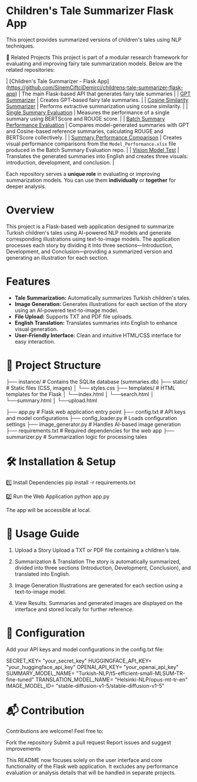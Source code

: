 # Children's Tale Summarizer Flask App

This project provides summarized versions of children's tales using NLP techniques.

🔗 Related Projects
This project is part of a modular research framework for evaluating and improving fairy tale summarization models. Below are the related repositories:

| [Children's Tale Summarizer - Flask App] (https://github.com/SinemCiftciDemirci/childrens-tale-summarizer-flask-app) | The main Flask-based API that generates fairy tale summaries |
| [GPT Summarizer](https://github.com/SinemCiftciDemirci/gpt-summarizer) | Creates GPT-based fairy tale summaries. |
| [Cosine Similarity Summarizer](https://github.com/SinemCiftciDemirci/cosine-similarity-summarizer) | Performs extractive summarization using cosine similarity. |
| [Single Summary Evaluation](https://github.com/SinemCiftciDemirci/single-summary-evaluation) | Measures the performance of a single summary using BERTScore and ROUGE score. |
| [Batch Summary Performance Evaluation](https://github.com/SinemCiftciDemirci/batch-summary-performance-evaluation) | Compares model-generated summaries with GPT and Cosine-based reference summaries, calculating ROUGE and BERTScore collectively. |
| [Summary Performance Comparison](https://github.com/SinemCiftciDemirci/summary-performance-comparison) | Creates visual performance comparisons from the `Model_Performance.xlsx` file produced in the Batch Summary Evaluation repo. |
| [Vision Model Test](https://github.com/SinemCiftciDemirci/vision-model-test) | Translates the generated summaries into English and creates three visuals: introduction, development, and conclusion. |

Each repository serves a **unique role** in evaluating or improving summarization models. You can use them **individually** or **together** for deeper analysis.


# Overview
This project is a Flask-based web application designed to summarize Turkish children's tales using AI-powered NLP models and generate corresponding illustrations using text-to-image models. The application processes each story by dividing it into three sections—Introduction, Development, and Conclusion—providing a summarized version and generating an illustration for each section.

# Features
- **Tale Summarization:** Automatically summarizes Turkish children's tales.
- **Image Generation:** Generates illustrations for each section of the story using an AI-powered text-to-image model.
- **File Upload:** Supports TXT and PDF file uploads.
- **English Translation:** Translates summaries into English to enhance visual generation.
- **User-Friendly Interface:** Clean and intuitive HTML/CSS interface for easy interaction.


# 📂 Project Structure

├── instance/ # Contains the SQLite database (summaries.db)
├── static/ # Static files (CSS, images) 
│ └── styles.css 
├── templates/ # HTML templates for the Flask
│ └──index.html
│ └──search.html
│ └──summary.html 
│ └──upload.html 

├── app.py # Flask web application entry point 
├── config.txt # API keys and model configurations 
├── config_loader.py # Loads configuration settings 
├── image_generator.py # Handles AI-based image generation 
├── requirements.txt # Required dependencies for the web app 
├── summarizer.py # Summarization logic for processing tales 



# 🛠 Installation & Setup
1️⃣ Install Dependencies
pip install -r requirements.txt

2️⃣ Run the Web Application
python app.py

The app will be accessible at local.

# 📑 Usage Guide
1. Upload a Story
Upload a TXT or PDF file containing a children's tale.

2. Summarization & Translation
The story is automatically summarized, divided into three sections (Introduction, Development, Conclusion), and translated into English.

3. Image Generation
Illustrations are generated for each section using a text-to-image model.

4. View Results:
Summaries and generated images are displayed on the interface and stored locally for further reference.

# 🔑 Configuration
Add your API keys and model configurations in the config.txt file:

SECRET_KEY= "your_secret_key"
HUGGINGFACE_API_KEY= "your_huggingface_api_key"
OPENAI_API_KEY= "your_openai_api_key"
SUMMARY_MODEL_NAME= "Turkish-NLP/t5-efficient-small-MLSUM-TR-fine-tuned"
TRANSLATION_MODEL_NAME= "Helsinki-NLP/opus-mt-tr-en"
IMAGE_MODEL_ID= "stable-diffusion-v1-5/stable-diffusion-v1-5"


# 📬 Contribution
Contributions are welcome! Feel free to:

Fork the repository
Submit a pull request
Report issues and suggest improvements

This README now focuses solely on the user interface and core functionality of the Flask web application. It excludes any performance evaluation or analysis details that will be handled in separate projects.
